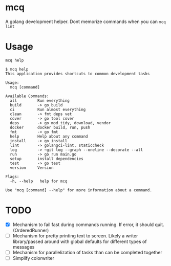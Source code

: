 # mcq
A golang development helper. Dont memorize commands when you can `mcq lint`

# Usage
`mcq help`
```
$ mcq help
This application provides shortcuts to common development tasks

Usage:
  mcq [command]

Available Commands:
  all         Run everything
  build       -> go build
  ci          Run almost everything
  clean       -> fmt deps vet
  cover       -> go tool cover
  deps        -> go mod tidy, download, vendor
  docker      docker build, run, push
  fmt         -> go fmt
  help        Help about any command
  install     -> go install
  lint        -> golangci-lint, staticcheck
  log         -> ~git log --graph --oneline --decorate --all
  run         -> go run main.go
  setup       install dependencies
  test        -> go test
  version     Version

Flags:
  -h, --help   help for mcq

Use "mcq [command] --help" for more information about a command.
```

# TODO
* [x] Mechanism to fail fast during commands running. If error, it should quit. (OrderedRunner)
* [ ] Mechanism for pretty printing text to screen. Likely a writer library/passed around with global defaults for different types of messages
* [ ] Mechanism for parallelization of tasks than can be completed together
* [ ] Simplify colorwriter
